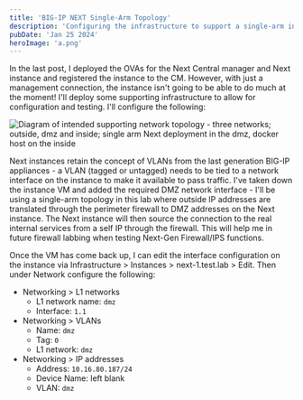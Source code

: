 ```yaml
---
title: 'BIG-IP NEXT Single-Arm Topology'
description: 'Configuring the infrastructure to support a single-arm instance'
pubDate: 'Jan 25 2024'
heroImage: 'a.png'
---
```


In the last post, I deployed the OVAs for the Next Central manager and Next instance and registered the instance to the CM. However, with just a management connection, the instance isn't going to be able to do much at the moment! I'll deploy some supporting infrastructure to allow for configuration and testing. I'll configure the following:

![Diagram of intended supporting network topology - three networks; outside, dmz and inside; single arm Next deployment in the dmz, docker host on the inside](https://imgur.com/MgLLse2.png)

Next instances retain the concept of VLANs from the last generation BIG-IP appliances - a VLAN (tagged or untagged) needs to be tied to a network interface on the instance to make it available to pass traffic. I've taken down the instance VM and added the required DMZ network interface - I'll be using a single-arm topology in this lab where outside IP addresses are translated through the perimeter firewall to DMZ addresses on the Next instance. The Next instance will then source the connection to the real internal services from a self IP through the firewall. This will help me in future firewall labbing when testing Next-Gen Firewall/IPS functions.

Once the VM has come back up, I can edit the interface configuration on the instance via Infrastructure > Instances > next-1.test.lab > Edit. Then under Network configure the following:

- Networking > L1 networks
  - L1 network name: `dmz`
  - Interface: `1.1`
- Networking > VLANs
  - Name: `dmz`
  - Tag: `0`
  - L1 network: `dmz`
- Networking > IP addresses
  - Address: `10.16.80.187/24`
  - Device Name: left blank
  - VLAN: `dmz`


